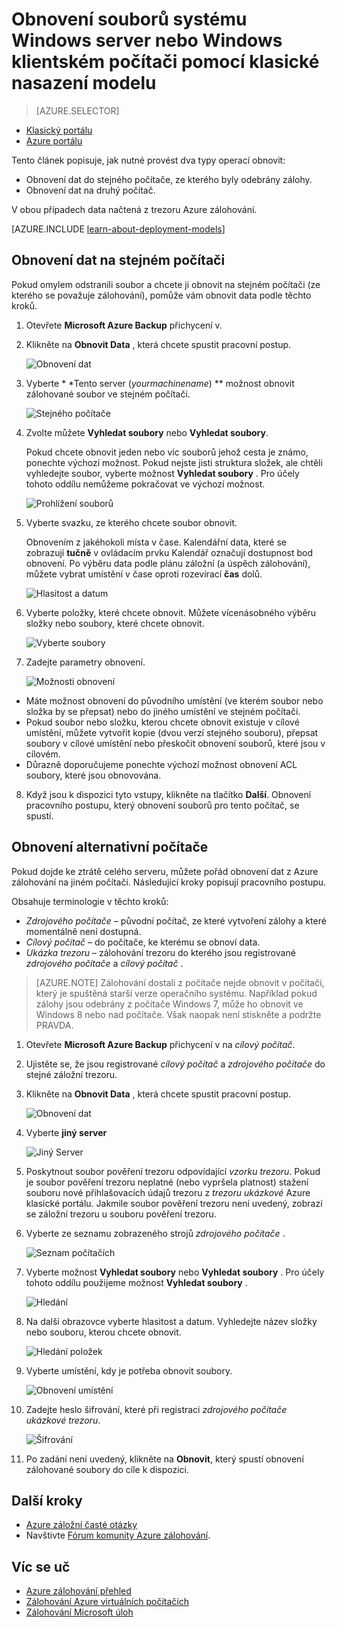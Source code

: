 <properties
   pageTitle="Obnovení dat do systému Windows Server nebo klienta Windows z Azure pomocí klasické nasazení modelu | Microsoft Azure"
   description="Zjistěte, jak obnovit z klienta systému Windows a Windows Server."
   services="backup"
   documentationCenter=""
   authors="saurabhsensharma"
   manager="shivamg"
   editor=""/>

<tags
   ms.service="backup"
   ms.workload="storage-backup-recovery"
     ms.tgt_pltfrm="na"
     ms.devlang="na"
     ms.topic="article"
     ms.date="08/02/2016"
     ms.author="trinadhk; jimpark; markgal;"/>

# <a name="restore-files-to-a-windows-server-or-windows-client-machine-using-the-classic-deployment-model"></a>Obnovení souborů systému Windows server nebo Windows klientském počítači pomocí klasické nasazení modelu

> [AZURE.SELECTOR]
- [Klasický portálu](backup-azure-restore-windows-server-classic.md)
- [Azure portálu](backup-azure-restore-windows-server.md)

Tento článek popisuje, jak nutné provést dva typy operací obnovit:

- Obnovení dat do stejného počítače, ze kterého byly odebrány zálohy.
- Obnovení dat na druhý počítač.

V obou případech data načtená z trezoru Azure zálohování.

[AZURE.INCLUDE [learn-about-deployment-models](../../includes/learn-about-deployment-models-classic-include.md)]

## <a name="recover-data-to-the-same-machine"></a>Obnovení dat na stejném počítači
Pokud omylem odstranili soubor a chcete ji obnovit na stejném počítači (ze kterého se považuje zálohování), pomůže vám obnovit data podle těchto kroků.

1. Otevřete **Microsoft Azure Backup** přichycení v.
2. Klikněte na **Obnovit Data** , která chcete spustit pracovní postup.

    ![Obnovení dat](./media/backup-azure-restore-windows-server-classic/recover.png)

3. Vyberte * *Tento server (*yourmachinename*) ** možnost obnovit zálohované soubor ve stejném počítači.

    ![Stejného počítače](./media/backup-azure-restore-windows-server-classic/samemachine.png)

4. Zvolte můžete **Vyhledat soubory** nebo **Vyhledat soubory**.

    Pokud chcete obnovit jeden nebo víc souborů jehož cesta je známo, ponechte výchozí možnost. Pokud nejste jisti struktura složek, ale chtěli vyhledejte soubor, vyberte možnost **Vyhledat soubory** . Pro účely tohoto oddílu nemůžeme pokračovat ve výchozí možnost.

    ![Prohlížení souborů](./media/backup-azure-restore-windows-server-classic/browseandsearch.png)

5. Vyberte svazku, ze kterého chcete soubor obnovit.

    Obnovením z jakéhokoli místa v čase. Kalendářní data, které se zobrazují **tučně** v ovládacím prvku Kalendář označují dostupnost bod obnovení. Po výběru data podle plánu záložní (a úspěch zálohování), můžete vybrat umístění v čase oproti rozevírací **čas** dolů.

    ![Hlasitost a datum](./media/backup-azure-restore-windows-server-classic/volanddate.png)

6. Vyberte položky, které chcete obnovit. Můžete vícenásobného výběru složky nebo soubory, které chcete obnovit.

    ![Vyberte soubory](./media/backup-azure-restore-windows-server-classic/selectfiles.png)

7. Zadejte parametry obnovení.

    ![Možnosti obnovení](./media/backup-azure-restore-windows-server-classic/recoveroptions.png)

  - Máte možnost obnovení do původního umístění (ve kterém soubor nebo složka by se přepsat) nebo do jiného umístění ve stejném počítači.
  - Pokud soubor nebo složku, kterou chcete obnovit existuje v cílové umístění, můžete vytvořit kopie (dvou verzí stejného souboru), přepsat soubory v cílové umístění nebo přeskočit obnovení souborů, které jsou v cílovém.
  - Důrazně doporučujeme ponechte výchozí možnost obnovení ACL soubory, které jsou obnovována.

8. Když jsou k dispozici tyto vstupy, klikněte na tlačítko **Další**. Obnovení pracovního postupu, který obnovení souborů pro tento počítač, se spustí.

## <a name="recover-to-an-alternate-machine"></a>Obnovení alternativní počítače
Pokud dojde ke ztrátě celého serveru, můžete pořád obnovení dat z Azure zálohování na jiném počítači. Následující kroky popisují pracovního postupu.  

Obsahuje terminologie v těchto kroků:

- *Zdrojového počítače* – původní počítač, ze které vytvoření zálohy a které momentálně není dostupná.
- *Cílový počítač* – do počítače, ke kterému se obnoví data.
- *Ukázka trezoru* – zálohování trezoru do kterého jsou registrované *zdrojového počítače* a *cílový počítač* . <br/>

> [AZURE.NOTE] Zálohování dostali z počítače nejde obnovit v počítači, který je spuštěná starší verze operačního systému. Například pokud zálohy jsou odebrány z počítače Windows 7, může ho obnovit ve Windows 8 nebo nad počítače. Však naopak není stiskněte a podržte PRAVDA.

1. Otevřete **Microsoft Azure Backup** přichycení v na *cílový počítač*.
2. Ujistěte se, že jsou registrované *cílový počítač* a *zdrojového počítače* do stejné záložní trezoru.
3. Klikněte na **Obnovit Data** , která chcete spustit pracovní postup.

    ![Obnovení dat](./media/backup-azure-restore-windows-server-classic/recover.png)

4. Vyberte **jiný server**

    ![Jiný Server](./media/backup-azure-restore-windows-server-classic/anotherserver.png)

5. Poskytnout soubor pověření trezoru odpovídající *vzorku trezoru*. Pokud je soubor pověření trezoru neplatné (nebo vypršela platnost) stažení souboru nové přihlašovacích údajů trezoru z *trezoru ukázkové* Azure klasické portálu. Jakmile soubor pověření trezoru není uvedený, zobrazí se záložní trezoru u souboru pověření trezoru.

6. Vyberte ze seznamu zobrazeného strojů *zdrojového počítače* .

    ![Seznam počítačích](./media/backup-azure-restore-windows-server-classic/machinelist.png)

7. Vyberte možnost **Vyhledat soubory** nebo **Vyhledat soubory** . Pro účely tohoto oddílu použijeme možnost **Vyhledat soubory** .

    ![Hledání](./media/backup-azure-restore-windows-server-classic/search.png)

8. Na další obrazovce vyberte hlasitost a datum. Vyhledejte název složky nebo souboru, kterou chcete obnovit.

    ![Hledání položek](./media/backup-azure-restore-windows-server-classic/searchitems.png)

9. Vyberte umístění, kdy je potřeba obnovit soubory.

    ![Obnovení umístění](./media/backup-azure-restore-windows-server-classic/restorelocation.png)

10. Zadejte heslo šifrování, které při registraci *zdrojového počítače* *ukázkové trezoru*.

    ![Šifrování](./media/backup-azure-restore-windows-server-classic/encryption.png)

11. Po zadání není uvedený, klikněte na **Obnovit**, který spustí obnovení zálohované soubory do cíle k dispozici.

## <a name="next-steps"></a>Další kroky
- [Azure záložní časté otázky](backup-azure-backup-faq.md)
- Navštivte [Fórum komunity Azure zálohování](http://go.microsoft.com/fwlink/p/?LinkId=290933).

## <a name="learn-more"></a>Víc se uč
- [Azure zálohování přehled](http://go.microsoft.com/fwlink/p/?LinkId=222425)
- [Zálohování Azure virtuálních počítačích](backup-azure-vms-introduction.md)
- [Zálohování Microsoft úloh](backup-azure-dpm-introduction.md)

